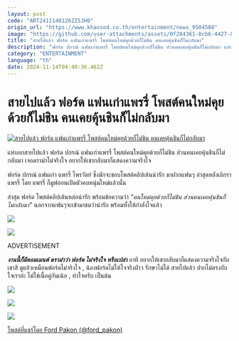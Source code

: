 ```yaml
---
layout: post
code: "ART2411140126ZZSJH0"
origin_url: "https://www.khaosod.co.th/entertainment/news_9504588"
image: "https://github.com/user-attachments/assets/0f284361-8cb6-4427-8826-c465de28c72d"
title: "สายไปแล้ว ฟอร์ด แฟนเก่าแพรรี่ โพสต์คนใหม่คุยด้วยก็ไม่ชิน คนเคยคุ้นชินก็ไม่กลับมา"
description: "ฟอร์ด ปกรณ์ แฟนเก่าแพรรี่ โพสต์คนใหม่คุยด้วยก็ไม่ชิน ส่วนคนเคยคุ้นชินก็ไม่กลับมา แห่บอกสายไปแล้ว เจอดราม่าไม่จริงใจ อยากให้เขากลับมาก็แสดงความจริงใจ"
category: "ENTERTAINMENT"
language: "th"
date: 2024-11-14T04:40:36.462Z
---
```


# สายไปแล้ว ฟอร์ด แฟนเก่าแพรรี่ โพสต์คนใหม่คุยด้วยก็ไม่ชิน คนเคยคุ้นชินก็ไม่กลับมา

[![สายไปแล้ว ฟอร์ด แฟนเก่าแพรรี่ โพสต์คนใหม่คุยด้วยก็ไม่ชิน คนเคยคุ้นชินก็ไม่กลับมา](https://www.khaosod.co.th/wpapp/uploads/2024/11/fordpear1411679998.jpg "สายไปแล้ว ฟอร์ด แฟนเก่าแพรรี่ โพสต์คนใหม่คุยด้วยก็ไม่ชิน คนเคยคุ้นชินก็ไม่กลับมา")](https://www.khaosod.co.th/wpapp/uploads/2024/11/fordpear1411679998.jpg)

แห่บอกสายไปแล้ว ฟอร์ด ปกรณ์ แฟนเก่าแพรรี่ โพสต์คนใหม่คุยด้วยก็ไม่ชิน ส่วนคนเคยคุ้นชินก็ไม่กลับมา เจอดราม่าไม่จริงใจ อยากให้เขากลับมาก็แสดงความจริงใจ

ฟอร์ด ปกรณ์ แฟนเก่า แพรรี่ ไพรวัลย์ ซึ่งมักจะชอบโพสต์คลิปเต้นน่ารัก มาฝากแฟนๆ ล่าสุดหลังเลิกรา แพรรี่ โดย แพรรี่ ก็มูฟออนเปิดตัวคบหนุ่มใหม่แล้วนั้น

ล่าสุด ฟอร์ด โพสต์คลิปเต้นหล่อน่ารัก พร้อมข้อความว่า _“คนใหม่คุยด้วยก็ไม่ชิน ส่วนคนเคยคุ้นชินก็ไม่กลับมา”_ นอกจากแฟนๆจะเข้ามาชมว่าน่ารัก พร้อมทั้งให้กำลังใจแล้ว

[![](https://www.khaosod.co.th/wpapp/uploads/2024/11/fordpear1411671.jpg)](https://www.khaosod.co.th/wpapp/uploads/2024/11/fordpear1411671.jpg)

[![](https://www.khaosod.co.th/wpapp/uploads/2024/11/fordpear14116711.jpg)](https://www.khaosod.co.th/wpapp/uploads/2024/11/fordpear14116711.jpg)

ADVERTISEMENT

_**งานนี้ก็มีคอมเมนต์ ดราม่าว่า ฟอร์ด ไม่จริงใจ หรือเปล่า**_ อาทิ อยากให้เขากลับมาก็แสดงความจริงใจกับเขาสิ ดูแล้วเหมือนฟอร์ดไม่จริงใจ , น้องฟอร์ดไม่ให้ใจจริงป่าว รักษาไม่ได้ สายไปแล้ว ปากไม่ตรงกับใจเราอ่ะ ไม่ใช่เนื้อคู่กันเน้อ , ทำใจครับ เป็นต้น

[![](https://www.khaosod.co.th/wpapp/uploads/2024/11/fordpear1411673.jpg)](https://www.khaosod.co.th/wpapp/uploads/2024/11/fordpear1411673.jpg)

[![](https://www.khaosod.co.th/wpapp/uploads/2024/11/fordpear1411674.jpg)](https://www.khaosod.co.th/wpapp/uploads/2024/11/fordpear1411674.jpg)

[![](https://www.khaosod.co.th/wpapp/uploads/2024/11/fordpear1411675.jpg)](https://www.khaosod.co.th/wpapp/uploads/2024/11/fordpear1411675.jpg)





[โพสต์ที่แชร์โดย Ford Pakon (@ford\_pakon)](https://www.instagram.com/reel/DCTEm_ByEK5/?utm_source=ig_embed&utm_campaign=loading)

